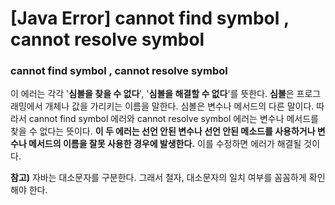 # [Java Error] cannot find symbol , cannot resolve symbol

### **cannot find symbol** , **cannot resolve symbol**
이 에러는 각각 '**심볼을 찾을 수 없다**', '**심볼을 해결할 수 없다**'를 뜻한다. **심볼**은 프로그래밍에서 개체나 값을 가리키는 이름을 말한다. 심볼은 변수나 메서드의 다른 말이다. 따라서 cannot find symbol 에러와 cannot resolve symbol 에러는 변수나 메서드를 찾을 수 없다는 뜻이다. **이 두 에러는 선언 안된 변수나 선언 안된 메소드를 사용하거나 변수나 메서드의 이름을 잘못 사용한 경우에 발생한다.** 이를 수정하면 에러가 해결될 것이다.

**참고)** 자바는 대소문자를 구분한다. 그래서 철자, 대소문자의 일치 여부를 꼼꼼하게 확인해야 한다. 
